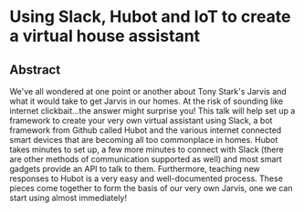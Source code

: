 # Using Slack, Hubot and IoT to create a virtual house assistant

## Abstract

We've all wondered at one point or another about Tony Stark's Jarvis and what it would take to get Jarvis in our homes. At the risk of sounding like internet clickbait...the answer might surprise you! This talk will help set up a framework to create your very own virtual assistant using Slack, a bot framework from Github called Hubot and the various internet connected smart devices that are becoming all too commonplace in homes. Hubot takes minutes to set up, a few more minutes to connect with Slack (there are other methods of communication supported as well) and most smart gadgets provide an API to talk to them. Furthermore, teaching new responses to Hubot is a very easy and well-documented process. These pieces come together to form the basis of our very own Jarvis, one we can start using almost immediately!
